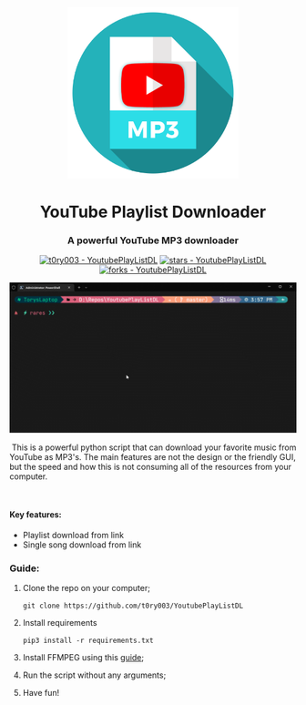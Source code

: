 <div align="center">
    <img src="images/youtubedownloadicon.png" alt="Logo" width="300">
</div>

<h1 align="center">
	YouTube Playlist Downloader
</h1>

<div align="center">

<h3 align="center">A powerful YouTube MP3 downloader</h3>

[![t0ry003 - YoutubePlayListDL](https://img.shields.io/static/v1?label=t0ry003&message=YoutubePlayListDL&color=blue&logo=github)](https://github.com/t0ry003/YoutubePlayListDL "Go to GitHub repo")
[![stars - YoutubePlayListDL](https://img.shields.io/github/stars/t0ry003/YoutubePlayListDL?style=social)](https://github.com/t0ry003/YoutubePlayListDL)
[![forks - YoutubePlayListDL](https://img.shields.io/github/forks/t0ry003/YoutubePlayListDL?style=social)](https://github.com/t0ry003/YoutubePlayListDL)

![](https://raw.githubusercontent.com/t0ry003/YoutubePlayListDL/master/demo/downloader-demo.gif)

</div>

​ This is a powerful python script that can download your favorite music from YouTube as MP3's. The main features are
not the design or the friendly GUI, but the speed and how this is not consuming all of the resources from your computer.

​

#### Key features:

- Playlist download from link
- Single song download from link

### Guide:

1. Clone the repo on your computer;

    ```shell
    git clone https://github.com/t0ry003/YoutubePlayListDL
    ```

2. Install requirements

    ```shell
    pip3 install -r requirements.txt
    ```

3. Install FFMPEG using this [guide](https://www.geeksforgeeks.org/how-to-install-ffmpeg-on-windows/);

4. Run the script without any arguments;

5. Have fun!
